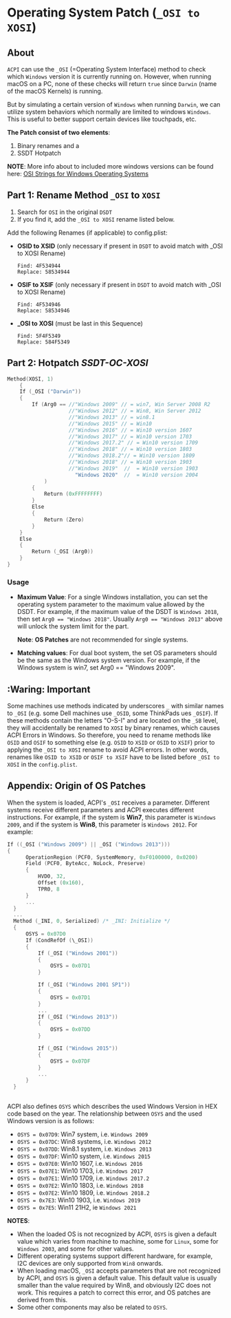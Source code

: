 # Operating System Patch (`_OSI to XOSI`) 

## About

`ACPI` can use the `_OSI` (=Operating System Interface) method to check which `Windows` version it is currently running on. However, when running macOS on a PC, none of these checks will return `true` since `Darwin` (name of the macOS Kernels) is running.

But by simulating a certain version of `Windows` when running `Darwin`, we can utilize system behaviors which normally are limited to windows `Windows`. This is useful to better support certain devices like touchpads, etc.

**The Patch consist of two elements**: 

1. Binary renames and a
2. SSDT Hotpatch

**NOTE**: More info about to included more windows versions can be found here: [OSI Strings for Windows Operating Systems](https://docs.microsoft.com/en-us/windows-hardware/drivers/acpi/winacpi-osi#_osi-strings-for-windows-operating-systems) 

## Part 1: Rename Method `_OSI` to `XOSI` 

1. Search for `OSI` in the original `DSDT` 
2. If you find it, add the `_OSI to XOSI` rename listed below.

Add the following Renames (if applicable) to config.plist:

- **OSID to XSID** (only necessary if present in `DSDT` to avoid match with _OSI to XOSI Rename)
 
  ```text
  Find: 4F534944
  Replace: 58534944
  ```
- **OSIF to XSIF** (only necessary if present in `DSDT` to avoid match with _OSI to XOSI Rename)

  ```text
  Find: 4F534946
  Replace: 58534946
  ```
- **_OSI to XOSI** (must be last in this Sequence)

  ```text
  Find: 5F4F5349
  Replace: 584F5349
  ```
  
## Part 2: Hotpatch ***SSDT-OC-XOSI***

```swift
Method(XOSI, 1)
	{
    If (_OSI ("Darwin"))
    {
        If (Arg0 == //"Windows 2009" // = win7, Win Server 2008 R2
                    //"Windows 2012" // = Win8, Win Server 2012
                    //"Windows 2013" // = win8.1
                    //"Windows 2015" // = Win10
                    //"Windows 2016" // = Win10 version 1607
                    //"Windows 2017" // = Win10 version 1703
                    //"Windows 2017.2" // = Win10 version 1709
                    //"Windows 2018" // = Win10 version 1803
                    //"Windows 2018.2"// = Win10 version 1809
                    //"Windows 2018" // = Win10 version 1903
                    //"Windows 2019"  //  = Win10 version 1903
                      "Windows 2020"  //  = Win10 version 2004
            )
        {
            Return (0xFFFFFFFF)
        }
        Else
        {
            Return (Zero)
        }
    }
    Else
    {
        Return (_OSI (Arg0))
    }
}
```

### Usage

- **Maximum Value**: For a single Windows installation, you can set the operating system parameter to the maximum value allowed by the DSDT. For example, if the maximum value of the DSDT is `Windows 2018`, then set `Arg0 == "Windows 2018"`. Usually `Arg0 == "Windows 2013"` above will unlock the system limit for the part.

  **Note**: **OS Patches** are not recommended for single systems.

- **Matching values**: For dual boot system, the set OS parameters should be the same as the Windows system version. For example, if the Windows system is win7, set Arg0 == "Windows 2009".

## :Waring: Important
Some machines use methods indicated by underscores `_` with similar names to `_OSI` (e.g. some Dell machines use `_OSID`, some ThinkPads ues `_OSIF`). If these methods contain the letters "O-S-I" and are located on the `_SB` level, they will accidentally be renamed to `XOSI` by binary renames, which causes ACPI Errors in Windows. So therefore, you need to rename methods like `OSID` and `OSIF` to something else (e.g. `OSID` to `XSID` or `OSID` to `XSIF`) prior to applying the `_OSI to XOSI` rename to avoid ACPI errors. In other words, renames like `OSID to XSID` or `OSIF to XSIF` have to be listed before `_OSI to XOSI` in the `config.plist`.

## Appendix: Origin of OS Patches
When the system is loaded, ACPI's `_OSI` receives a parameter. Different systems receive different parameters and ACPI executes different instructions. For example, if the system is **Win7**, this parameter is `Windows 2009`, and if the system is **Win8**, this parameter is `Windows 2012`. For example:

```swift
If ((_OSI ("Windows 2009") || _OSI ("Windows 2013")))
{
      OperationRegion (PCF0, SystemMemory, 0xF0100000, 0x0200)
      Field (PCF0, ByteAcc, NoLock, Preserve)
      {
          HVD0, 32,
          Offset (0x160),
          TPR0, 8
      }
      ...
  }
  ...
  Method (_INI, 0, Serialized) /* _INI: Initialize */
  {
      OSYS = 0x07D0
      If (CondRefOf (\_OSI))
      {
          If (_OSI ("Windows 2001"))
          {
              OSYS = 0x07D1
          }

          If (_OSI ("Windows 2001 SP1"))
          {
              OSYS = 0x07D1
          }
          ...
          If (_OSI ("Windows 2013"))
          {
              OSYS = 0x07DD
          }

          If (_OSI ("Windows 2015"))
          {
              OSYS = 0x07DF
          }
          ...
      }
  }
  
```
ACPI also defines `OSYS` which describes the used Windows Version in HEX code based on the year. The relationship between `OSYS` and the used Windows version is as follows:
  - `OSYS = 0x07D9`: Win7 system, i.e. `Windows 2009`</br>
  - `OSYS = 0x07DC`: Win8 systems, i.e. `Windows 2012`</br>
  - `OSYS = 0x07DD`: Win8.1 system, i.e. `Windows 2013`</br>
  - `OSYS = 0x07DF`: Win10 system, i.e. `Windows 2015`</br>
  - `OSYS = 0x07E0`: Win10 1607, i.e. `Windows 2016`</br>
  - `OSYS = 0x07E1`: Win10 1703, i.e. `Windows 2017`</br>
  - `OSYS = 0x07E1`: Win10 1709, i.e. `Windows 2017.2`</br>
  - `OSYS = 0x07E2`: Win10 1803, i.e. `Windows 2018`</br>
  - `OSYS = 0x07E2`: Win10 1809, i.e. `Windows 2018.2`</br>
  - `OSYS = 0x7E3`: Win10 1903, i.e. `Windows 2019`</br>
  - `OSYS = 0x7E5`: Win11 21H2, ie `Windows 2021`</br>

**NOTES**:

- When the loaded OS is not recognized by ACPI, `OSYS` is given a default value which varies from machine to machine, some for `Linux`, some for `Windows 2003`, and some for other values.
- Different operating systems support different hardware, for example, I2C devices are only supported from `Win8` onwards.
- When loading macOS, `_OSI` accepts parameters that are not recognized by ACPI, and `OSYS` is given a default value. This default value is usually smaller than the value required by Win8, and obviously I2C does not work. This requires a patch to correct this error, and OS patches are derived from this.
- Some other components may also be related to `OSYS`.
